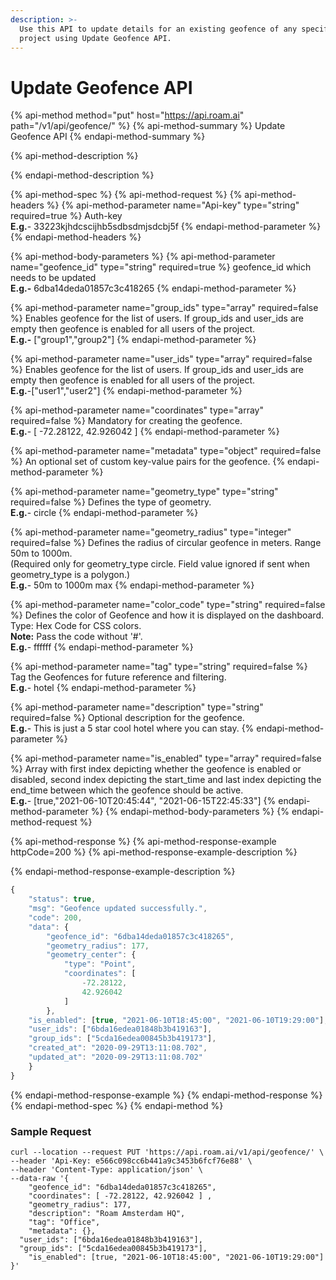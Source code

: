 ```yaml
---
description: >-
  Use this API to update details for an existing geofence of any specific
  project using Update Geofence API.
---
```


# Update Geofence API

{% api-method method="put" host="https://api.roam.ai" path="/v1/api/geofence/" %}
{% api-method-summary %}
Update Geofence API
{% endapi-method-summary %}

{% api-method-description %}
 
{% endapi-method-description %}

{% api-method-spec %}
{% api-method-request %}
{% api-method-headers %}
{% api-method-parameter name="Api-key" type="string" required=true %}
Auth-key  
**E.g.**- 33223kjhdcscijhb5sdbsdmjsdcbj5f
{% endapi-method-parameter %}
{% endapi-method-headers %}

{% api-method-body-parameters %}
{% api-method-parameter name="geofence\_id" type="string" required=true %}
geofence\_id which needs to be updated  
**E.g.-** 6dba14deda01857c3c418265
{% endapi-method-parameter %}

{% api-method-parameter name="group\_ids" type="array" required=false %}
Enables geofence for the list of users. If group\_ids and user\_ids are empty then geofence is enabled for all users of the project.  
**E.g.-** \["group1","group2"\]
{% endapi-method-parameter %}

{% api-method-parameter name="user\_ids" type="array" required=false %}
Enables geofence for the list of users. If group\_ids and user\_ids are empty then geofence is enabled for all users of the project.  
**E.g.**-\["user1","user2"\]
{% endapi-method-parameter %}

{% api-method-parameter name="coordinates" type="array" required=false %}
Mandatory for creating the geofence.  
**E.g.**- \[ -72.28122, 42.926042 \]
{% endapi-method-parameter %}

{% api-method-parameter name="metadata" type="object" required=false %}
An optional set of custom key-value pairs for the geofence.
{% endapi-method-parameter %}

{% api-method-parameter name="geometry\_type" type="string" required=false %}
Defines the type of geometry.  
**E.g.**- circle
{% endapi-method-parameter %}

{% api-method-parameter name="geometry\_radius" type="integer" required=false %}
Defines the radius of circular geofence in meters. Range 50m to 1000m.  
\(Required only for geometry\_type circle. Field value ignored if sent when geometry\_type is a polygon.\)  
**E.g.**- 50m to 1000m max
{% endapi-method-parameter %}

{% api-method-parameter name="color\_code" type="string" required=false %}
Defines the color of Geofence and how it is displayed on the dashboard. Type: Hex Code for CSS colors.   
**Note:** Pass the code without '\#'.  
**E.g.**- ffffff
{% endapi-method-parameter %}

{% api-method-parameter name="tag" type="string" required=false %}
Tag the Geofences for future reference and filtering.  
**E.g.**- hotel
{% endapi-method-parameter %}

{% api-method-parameter name="description" type="string" required=false %}
Optional description for the geofence.  
**E.g.**- This is just a 5 star cool hotel where you can stay.
{% endapi-method-parameter %}

{% api-method-parameter name="is\_enabled" type="array" required=false %}
Array with first index depicting whether the geofence is enabled or disabled, second index depicting the start\_time and last index depicting the end\_time between which the geofence should be active.  
**E.g.**- \[true,"2021-06-10T20:45:44", "2021-06-15T22:45:33"\]
{% endapi-method-parameter %}
{% endapi-method-body-parameters %}
{% endapi-method-request %}

{% api-method-response %}
{% api-method-response-example httpCode=200 %}
{% api-method-response-example-description %}

{% endapi-method-response-example-description %}

```javascript
{
    "status": true,
    "msg": "Geofence updated successfully.",
    "code": 200,
    "data": {
        "geofence_id": "6dba14deda01857c3c418265",
        "geometry_radius": 177,
        "geometry_center": {
            "type": "Point",
            "coordinates": [
                -72.28122,
                42.926042
            ]
        },
    "is_enabled": [true, "2021-06-10T18:45:00", "2021-06-10T19:29:00"],
    "user_ids": ["6bda16edea01848b3b419163"],
    "group_ids": ["5cda16edea00845b3b419173"],
    "created_at": "2020-09-29T13:11:08.702",
    "updated_at": "2020-09-29T13:11:08.702"
    }
}
```
{% endapi-method-response-example %}
{% endapi-method-response %}
{% endapi-method-spec %}
{% endapi-method %}

### Sample Request <a id="GeofencingAPI-SampleRequest"></a>

```text
curl --location --request PUT 'https://api.roam.ai/v1/api/geofence/' \
--header 'Api-Key: e566c098cc6b441a9c3453b6fcf76e88' \
--header 'Content-Type: application/json' \
--data-raw '{
	"geofence_id": "6dba14deda01857c3c418265",
	"coordinates": [ -72.28122, 42.926042 ] ,
	"geometry_radius": 177,
	"description": "Roam Amsterdam HQ",
	"tag": "Office",
	"metadata": {},
  "user_ids": ["6bda16edea01848b3b419163"],
  "group_ids": ["5cda16edea00845b3b419173"],
	"is_enabled": [true, "2021-06-10T18:45:00", "2021-06-10T19:29:00"]
}'
```

